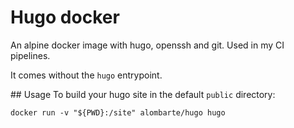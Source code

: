 # Hugo docker
An alpine docker image with hugo, openssh and git. Used in my CI pipelines.

It comes without the `hugo` entrypoint.

## Usage
To build your hugo site in the default `public` directory:

	docker run -v "${PWD}:/site" alombarte/hugo hugo

